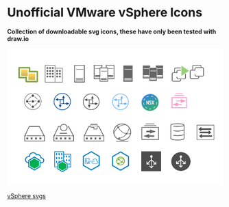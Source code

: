 # Unofficial VMware vSphere Icons

**Collection of downloadable svg icons, these have only been tested with draw.io**


![This is an image](/docs/assets/images/vphere_icons.png)

[vSphere svgs](https://github.com/raoconnor/vmware-icons)
